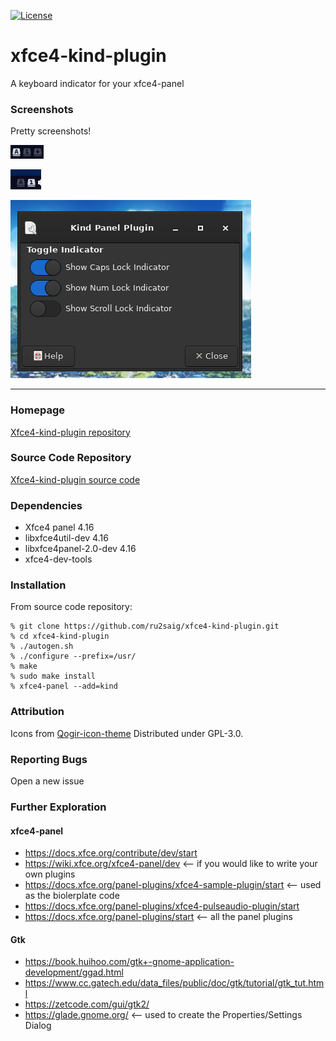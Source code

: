 [![License](https://img.shields.io/badge/License-GPL%20v2-blue.svg)](https://github.com/ru2saig/xfce4-kind-plugin/-/blob/master/COPYING)

# xfce4-kind-plugin
A keyboard indicator for your xfce4-panel

### Screenshots
Pretty screenshots!

![All 3 Indicators](screenshots/allthree.png)


![The Useful Indicators](screenshots/useful.png)


![Configuration Dialog](screenshots/configdialog.png)



----

### Homepage

[Xfce4-kind-plugin repository](https://github.com/ru2saig/xfce4-kind-plugin/)

### Source Code Repository

[Xfce4-kind-plugin source code](https://github.com/ru2saig/xfce4-kind-plugin/)

### Dependencies
- Xfce4 panel 4.16
- libxfce4util-dev 4.16
- libxfce4panel-2.0-dev 4.16
- xfce4-dev-tools



### Installation
From source code repository: 

    % git clone https://github.com/ru2saig/xfce4-kind-plugin.git
    % cd xfce4-kind-plugin
    % ./autogen.sh
    % ./configure --prefix=/usr/
    % make
    % sudo make install
    % xfce4-panel --add=kind

### Attribution
Icons from [Qogir-icon-theme](https://github.com/vinceliuice/Qogir-icon-theme)
Distributed under GPL-3.0.

### Reporting Bugs
Open a new issue

### Further Exploration
#### xfce4-panel 
- https://docs.xfce.org/contribute/dev/start
- https://wiki.xfce.org/xfce4-panel/dev <-- if you would like to write your own plugins
- https://docs.xfce.org/panel-plugins/xfce4-sample-plugin/start <-- used as the biolerplate code
- https://docs.xfce.org/panel-plugins/xfce4-pulseaudio-plugin/start
- https://docs.xfce.org/panel-plugins/start <-- all the panel plugins
#### Gtk
- https://book.huihoo.com/gtk+-gnome-application-development/ggad.html
- https://www.cc.gatech.edu/data_files/public/doc/gtk/tutorial/gtk_tut.html
- https://zetcode.com/gui/gtk2/
- https://glade.gnome.org/ <-- used to create the Properties/Settings Dialog
